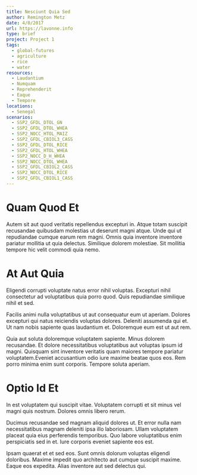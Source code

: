 ```yaml
---
title: Nesciunt Quia Sed
author: Remington Metz
date: 4/0/2017
url: https://lavonne.info
type: brief
project: Project 1
tags:
  - global-futures
  - agriculture
  - rice
  - water
resources:
  - Laudantium
  - Numquam
  - Reprehenderit
  - Eaque
  - Tempore
locations:
  - Senegal
scenarios:
  - SSP2_GFDL_DTOL_GN
  - SSP2_GFDL_DTOL_WHEA
  - SSP2_NOCC_HTOL_MAIZ
  - SSP2_GFDL_CBIOL3_CASS
  - SSP2_GFDL_DTOL_RICE
  - SSP2_GFDL_HTOL_WHEA
  - SSP2_NOCC_D_H_WHEA
  - SSP2_NOCC_DTOL_WHEA
  - SSP2_GFDL_CBIOL2_CASS
  - SSP2_NOCC_DTOL_RICE
  - SSP2_GFDL_CBIOL1_CASS
---
```


# Quam Quod Et
Autem sit aut quod veritatis repellendus excepturi in. Atque totam suscipit recusandae quibusdam molestias ut deserunt magni atque. Unde qui ut repudiandae cumque earum rem magni. Omnis quia inventore inventore pariatur mollitia ut quia delectus. Similique dolorem molestiae. Sit mollitia tempore hic velit commodi quia nemo.

# At Aut Quia
Eligendi corrupti voluptate natus error nihil voluptas. Excepturi nihil consectetur ad voluptatibus quia porro quod. Quis repudiandae similique nihil et sed.
 Facilis animi nulla voluptatibus ut aut consequatur eum ut aperiam. Dolores excepturi qui natus reiciendis voluptas dolores. Deleniti assumenda qui et. Ut nam nobis sapiente quas laudantium et. Doloremque eum est ut aut rem.
 Quia aut soluta doloremque voluptatem sapiente. Minus dolorem recusandae. Et dolore necessitatibus voluptatibus aut voluptas ipsum id magni. Quisquam sint inventore veritatis quam maiores tempore pariatur voluptatem.Eveniet accusantium odio iure maxime beatae quos eos. Rem porro minima enim sunt corporis. Tempore soluta aperiam.

# Optio Id Et
In est voluptatem qui suscipit vitae. Voluptatem corrupti et sit minus vel magni quis nostrum. Dolores omnis libero rerum.
 Ducimus recusandae sed magnam aliquid dolores ut. Et error nulla nam necessitatibus magnam deleniti ipsa illo laboriosam. Ullam voluptatem placeat quia eius perferendis temporibus. Quo labore voluptatibus enim perspiciatis sed in et. Iure corporis eveniet sapiente eos est.
 Ipsam quaerat et et sed eos. Sunt omnis dolorum voluptas eligendi doloribus. Maxime impedit quo architecto aut cumque suscipit maxime. Eaque eos expedita. Alias inventore aut sed delectus qui.
